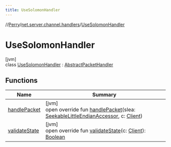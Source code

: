 ```yaml
---
title: UseSolomonHandler
---
```

//[Perry](../../../index.html)/[net.server.channel.handlers](../index.html)/[UseSolomonHandler](index.html)



# UseSolomonHandler



[jvm]\
class [UseSolomonHandler](index.html) : [AbstractPacketHandler](../../net/-abstract-packet-handler/index.html)



## Functions


| Name | Summary |
|---|---|
| [handlePacket](handle-packet.html) | [jvm]<br>open override fun [handlePacket](handle-packet.html)(slea: [SeekableLittleEndianAccessor](../../tools.data.input/-seekable-little-endian-accessor/index.html), c: [Client](../../client/-client/index.html)) |
| [validateState](../../net/-abstract-packet-handler/validate-state.html) | [jvm]<br>open override fun [validateState](../../net/-abstract-packet-handler/validate-state.html)(c: [Client](../../client/-client/index.html)): [Boolean](https://kotlinlang.org/api/latest/jvm/stdlib/kotlin/-boolean/index.html) |

